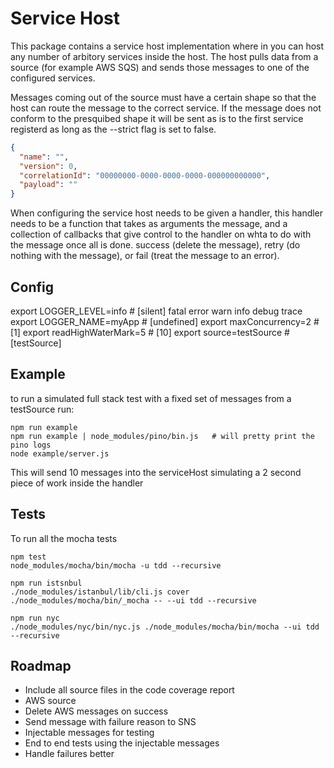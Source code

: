 # Service Host

This package contains a service host implementation where in you can host any number of arbitory services inside the host.
The host pulls data from a source (for example AWS SQS) and sends those messages to one of the configured services.

Messages coming out of the source must have a certain shape so that the host can route the message to the correct service.
If the message does not conform to the presquibed shape it will be sent as is to the first service registerd as long as
the --strict flag is set to false.

```json
{
  "name": "",
  "version": 0,
  "correlationId": "00000000-0000-0000-0000-000000000000",
  "payload": ""
}
```

When configuring the service host needs to be given a handler, this handler needs to be a function that takes as arguments
the message, and a collection of callbacks that give control to the handler on whta to do with the message once all is done.
success (delete the message), retry (do nothing with the message), or fail (treat the message to an error).

## Config
export LOGGER_LEVEL=info   # [silent] fatal error warn info debug trace
export LOGGER_NAME=myApp   # [undefined]
export maxConcurrency=2     # [1]
export readHighWaterMark=5  # [10]
export source=testSource    # [testSource]

## Example
to run a simulated full stack test with a fixed set of messages from a testSource run:
```
npm run example
npm run example | node_modules/pino/bin.js   # will pretty print the pino logs
node example/server.js
```
This will send 10 messages into the serviceHost simulating a 2 second piece of work inside the handler

## Tests
To run all the mocha tests
```
npm test
node_modules/mocha/bin/mocha -u tdd --recursive

npm run istsnbul
./node_modules/istanbul/lib/cli.js cover ./node_modules/mocha/bin/_mocha -- --ui tdd --recursive

npm run nyc
./node_modules/nyc/bin/nyc.js ./node_modules/mocha/bin/mocha --ui tdd --recursive
```

## Roadmap
* Include all source files in the code coverage report
* AWS source
* Delete AWS messages on success
* Send message with failure reason to SNS
* Injectable messages for testing
* End to end tests using the injectable messages
* Handle failures better

